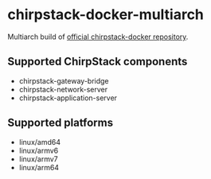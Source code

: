 # chirpstack-docker-multiarch
Multiarch build of [official chirpstack-docker repository](https://github.com/brocaar/chirpstack-docker).

## Supported ChirpStack components
- chirpstack-gateway-bridge
- chirpstack-network-server
- chirpstack-application-server

## Supported platforms
- linux/amd64
- linux/armv6
- linux/armv7
- linux/arm64
